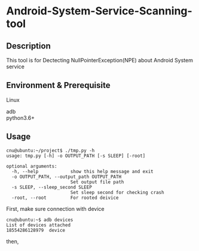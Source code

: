 # Android-System-Service-Scanning-tool

## Description
This tool is for Dectecting NullPointerException(NPE) about Android System service

## Environment & Prerequisite
Linux  
  
adb  
python3.6+

## Usage
```
cnu@ubuntu:~/project$ ./tmp.py -h
usage: tmp.py [-h] -o OUTPUT_PATH [-s SLEEP] [-root]

optional arguments:
  -h, --help            show this help message and exit
  -o OUTPUT_PATH, --output_path OUTPUT_PATH
                        Set output file path
  -s SLEEP, --sleep_second SLEEP
                        Set sleep second for checking crash
  -root, --root         For rooted deivice

```
First, make sure connection with device
```
cnu@ubuntu:~$ adb devices
List of devices attached
18554286128979	device
```

then, 
